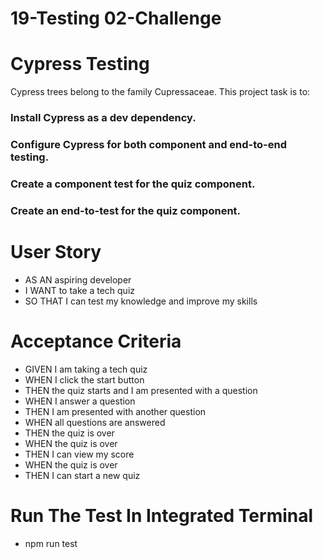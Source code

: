# 19-Testing 02-Challenge

# Cypress Testing

Cypress trees belong to the family Cupressaceae. This project task is to:

### Install Cypress as a dev dependency.

### Configure Cypress for both component and end-to-end testing.

### Create a component test for the quiz component.

### Create an end-to-test for the quiz component.

# User Story

- AS AN aspiring developer
- I WANT to take a tech quiz
- SO THAT I can test my knowledge and improve my skills

# Acceptance Criteria

- GIVEN I am taking a tech quiz
- WHEN I click the start button
- THEN the quiz starts and I am presented with a question
- WHEN I answer a question
- THEN I am presented with another question
- WHEN all questions are answered
- THEN the quiz is over
- WHEN the quiz is over
- THEN I can view my score
- WHEN the quiz is over
- THEN I can start a new quiz

# Run The Test In Integrated Terminal

- npm run test

